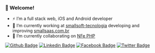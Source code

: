 <!--
**lidani/lidani** is a ✨ _special_ ✨ repository because its `README.md` (this file) appears on your GitHub profile.

Here are some ideas to get you started:

- 🔭 I’m currently working on ...
- 🌱 I’m currently learning ...
- 👯 I’m looking to collaborate on ...
- 🤔 I’m looking for help with ...
- 💬 Ask me about ...
- 📫 How to reach me: ...
- 😄 Pronouns: ...
- ⚡ Fun fact: ...
-->

### 👋 Welcome!

- ⚡ I’m a full stack web, iOS and Android developer
- 🔭 I’m currently working at [smallsoft-tecnologia](https://github.com/smallsoft-tecnologia) developing and improving [smallsaas.com.br](https://smallsaas.com.br)
- 👯 I’m currently collaborating on [NFe PHP](https://github.com/nfephp-org)

<!-- ![dark-side-of-the-moon](/img/dark-side.gif) -->
<!-- [![Instagram Badge](https://img.shields.io/badge/-Instagram-d1347c?style=flat-square&labelColor=d1347c&logo=instagram&logoColor=white&link=https://instagram.com/gustavo_lidani)](https://instagram.com/gustavo_lidani) -->

[![Github Badge](https://img.shields.io/badge/-Github-000?style=flat-square&logo=Github&logoColor=white&link=https://github.com/lidani)](https://github.com/lidani)
[![Linkedin Badge](https://img.shields.io/badge/-LinkedIn-0d65c4?style=flat-square&logo=Linkedin&logoColor=white&link=https://linkedin.com/in/gustavolidani)](https://linkedin.com/in/gustavolidani)
[![Facebook Badge](https://img.shields.io/badge/-Facebook-3B5998?style=flat-square&labelColor=3B5998&logo=facebook&logoColor=white&link=https://facebook.com/lidani.dev)](https://facebook.com/lidani.dev)
[![Twitter Badge](https://img.shields.io/badge/-Twitter-1b9bf3?style=flat-square&labelColor=1b9bf3&logo=twitter&logoColor=white&link=https://twitter.com/gustavo_lidani)](https://twitter.com/gustavo_lidani)
